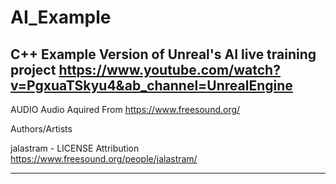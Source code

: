 # AI_Example
C++ Example Version of Unreal's AI live training project
https://www.youtube.com/watch?v=PgxuaTSkyu4&ab_channel=UnrealEngine
--------------------------------------------------------------
AUDIO
Audio Aquired From https://www.freesound.org/

Authors/Artists

jalastram - LICENSE Attribution
  https://www.freesound.org/people/jalastram/

--------------------------------------------------------------


